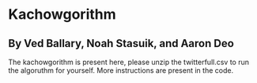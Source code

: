 # Kachowgorithm

## By Ved Ballary, Noah Stasuik, and Aaron Deo

The kachowgorithm is present here, please unzip the twitterfull.csv to run the algoruthm for yourself. More instructions are present in the code.
